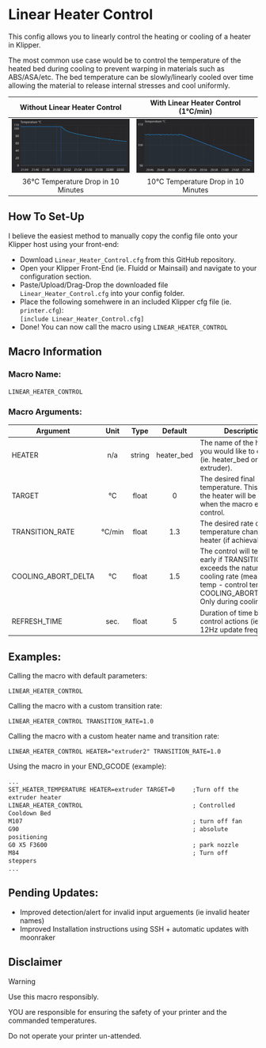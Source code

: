 # Linear Heater Control
This config allows you to linearly control the heating or cooling of a heater in Klipper.

The most common use case would be to control the temperature of the heated bed during cooling to prevent warping in materials such as ABS/ASA/etc.
The bed temperature can be slowly/linearly cooled over time allowing the material to release internal stresses and cool uniformly.

| Without Linear Heater Control  | With Linear Heater Control (1°C/min) |
| :----------------------------: | :------------------------: |
| ![](resources/images/Un-Controlled_Bed_Heater_Cooldown.png)  |  ![](resources/images/Controlled_Bed_Heater_Cooldown.png) |
| 36°C Temperature Drop in 10 Minutes | 10°C Temperature Drop in 10 Minutes |

## How To Set-Up

I believe the easiest method to manually copy the config file onto your Klipper host using your front-end:

- Download ```Linear_Heater_Control.cfg``` from this GitHub repository.
- Open your Klipper Front-End (ie. Fluidd or Mainsail) and navigate to your configuration section.
- Paste/Upload/Drag-Drop the downloaded file ```Linear_Heater_Control.cfg``` into your config folder.
- Place the following somehwere in an included Klipper cfg file (ie. ```printer.cfg```):<br> ```[include Linear_Heater_Control.cfg]```
- Done! You can now call the macro using ```LINEAR_HEATER_CONTROL```

## Macro Information
### Macro Name: 
    LINEAR_HEATER_CONTROL

### Macro Arguments:

| Argument  | Unit | Type | Default | Description |
| --------  | :---: | :------: | :-----------: | ----------- |
| HEATER  | n/a | string | heater_bed | The name of the heater you would like to control (ie. heater_bed or extruder). |
| TARGET  | °C | float | 0 | The desired final temperature. This is what the heater will be set to when the macro ends control. |
| TRANSITION_RATE  | °C/min | float | 1.3 | The desired rate of temperature change of the heater (if achievable). |
| COOLING_ABORT_DELTA  | °C | float | 1.5 | The control will terminate early if TRANSITION_RATE exceeds the natural cooling rate (measured temp - control temp > COOLING_ABORT_DELTA). Only during cooling. |
| REFRESH_TIME  | sec. | float | 5 | Duration of time between control actions (ie. 5s --> 12Hz update freq.) |

## Examples:
Calling the macro with default parameters:

    LINEAR_HEATER_CONTROL

Calling the macro with a custom transition rate:

    LINEAR_HEATER_CONTROL TRANSITION_RATE=1.0

Calling the macro with a custom heater name and transition rate:

    LINEAR_HEATER_CONTROL HEATER="extruder2" TRANSITION_RATE=1.0

Using the macro in your END_GCODE (example):

    ...
    SET_HEATER_TEMPERATURE HEATER=extruder TARGET=0     ;Turn off the extruder heater
    LINEAR_HEATER_CONTROL                               ; Controlled Cooldown Bed
    M107                                                ; turn off fan
    G90                                                 ; absolute positioning
    G0 X5 F3600                                         ; park nozzle
    M84                                                 ; Turn off steppers
    ...

## Pending Updates:

- Improved detection/alert for invalid input arguements (ie invalid heater names)
- Improved Installation instructions using SSH + automatic updates with moonraker

## Disclaimer

> [!WARNING]
> Use this macro responsibly.
> 
> YOU are responsible for ensuring the safety of your printer and the commanded temperatures.
> 
> Do not operate your printer un-attended.
